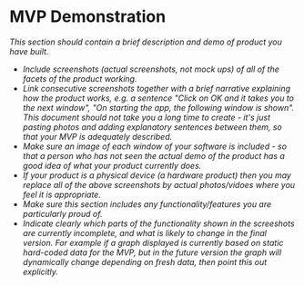 # MVP Demonstration

*This section should contain a brief description and demo of product you have built.*

* *Include screenshots (actual screenshots, not mock ups) of all of the facets of the product working.*
* *Link consecutive screenshots together with a brief narrative explaining how the product works, e.g. a sentence "Click on OK and it takes you to the next window", "On starting the app, the following window is shown".  This document should not take you a long time to create - it's just pasting photos and adding explanatory sentences between them, so that your MVP is adequately described.*
* *Make sure an image of each window of your software is included - so that a person who has not seen the actual demo of the product has a good idea of what your product currently does.*
* *If your product is a physical device (a hardware product) then you may replace all of the above screenshots by actual photos/vidoes where you feel it is appropriate.*
* *Make sure this section includes any functionality/features you are particularly proud of.*
* *Indicate clearly which parts of the functionality shown in the screeshots are currently incomplete, and what is likely to change in the final version.  For example if a graph displayed is currently based on static hard-coded data for the MVP, but in the future version the graph will dynamically change depending on fresh data, then point this out explicitly.*
